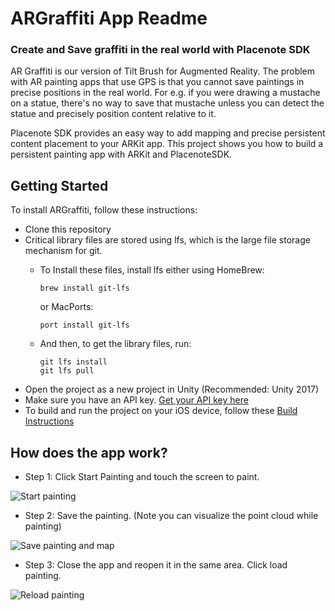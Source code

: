 # ARGraffiti App Readme
### Create and Save graffiti in the real world with Placenote SDK

AR Graffiti is our version of Tilt Brush for Augmented Reality. The problem with AR painting apps that use GPS is that you cannot save paintings in precise positions in the real world. For e.g. if you were drawing a mustache on a statue, there's no way to save that mustache unless you can detect the statue and precisely position content relative to it. 

Placenote SDK provides an easy way to add mapping and precise persistent content placement to your ARKit app. This project shows you how to build a persistent painting app with ARKit and PlacenoteSDK.

## Getting Started
To install ARGraffiti, follow these instructions:

* Clone this repository
* Critical library files are stored using lfs, which is the large file storage mechanism for git.
  * To Install these files, install lfs either using HomeBrew:
  
     ```Shell Session 
     brew install git-lfs
     ```

      or MacPorts: 
      ```Shell Session
      port install git-lfs
      ```
   
  * And then, to get the library files, run: 
     ```Shell Session
     git lfs install 
     git lfs pull
     ```
* Open the project as a new project in Unity (Recommended: Unity 2017)
* Make sure you have an API key. [Get your API key here](https://developer.placenote.com)
* To build and run the project on your iOS device, follow these [Build Instructions](https://placenote.com/install/unity/build-unity-project/)


## How does the app work?

* Step 1: Click Start Painting and touch the screen to paint.

![Start painting](https://i.imgur.com/1o6G7MX.gif)

* Step 2: Save the painting. (Note you can visualize the point cloud while painting)

![Save painting and map](https://i.imgur.com/7XBBAsW.gif)

* Step 3: Close the app and reopen it in the same area. Click load painting.

![Reload painting](https://i.imgur.com/WoaC5tj.gif)



